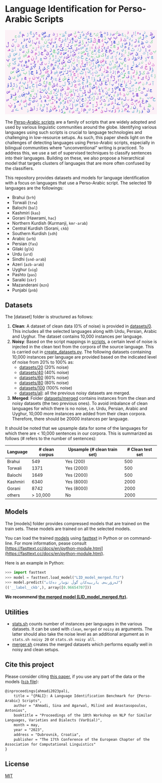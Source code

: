 # Language Identification for Perso-Arabic Scripts

![Perso-Arabic scripts word cloud](PersoArabicGraphemes.png)

The [Perso-Arabic scripts](https://en.wikipedia.org/wiki/Persian_alphabet) are a family of scripts that are widely adopted and used by various linguistic communities around the globe. Identifying various languages using such scripts is crucial to language technologies and challenging in low-resource setups. As such, this paper sheds light on the challenges of detecting languages using Perso-Arabic scripts, especially in bilingual communities where “unconventional” writing is practiced. To address this, we use a set of supervised techniques to classify sentences into their languages. Building on these, we also propose a hierarchical model that targets clusters of languages that are more often confused by the classifiers. 

This repository provides datasets and models for language identification with a focus on languages that use a Perso-Arabic script. The selected 19 languages are the followings:

* Brahui (`brh`)
* Torwali (`trw`)
* Balochi (`bal`)
* Kashmiri (`kas`)
* Gorani (Hawrami, `hac`)
* Northern Kurdish (Kurmanji, `kmr-arab`)
* Central Kurdish (Sorani, `ckb`)
* Southern Kurdish (`sdh`)
* Arabic (`arb`)
* Persian (`fas`)
* Gilaki (`glk`)
* Urdu (`urd`)
* Sindhi (`snd-arab`)
* Azeri (`azb-arab`)
* Uyghur (`uig`)
* Pashto (`pas`)
* Saraiki (`skr`)
* Mazanderani (`mzn`)
* Punjabi (`pnb`)

## Datasets
The [dataset] folder is structured as follows:

1. **Clean**: A dataset of clean data (0% of noise) is provided in [datasets/0](datasets/0). This includes all the selected languages along with Urdu, Persian, Arabic and Uyghur. The dataset contains 10,000 instances per language.
1. **Noisy**: Based on the script mappings in [scripts](scripts), a certain level of noise is injected in the clean text from the corpora of the source language. This is carried out in [create_datasets.py](create_datasets.py). The following datasets containing 10,000 instances per language are provided based on the indicated level of noise from 20% to 100% as:
	* [datasets/20](datasets/20) (20% noise)
	* [datasets/40](datasets/40) (40% noise)
	* [datasets/60](datasets/60) (60% noise)
	* [datasets/80](datasets/80) (80% noise)
	* [datasets/100](datasets/100) (100% noise)
	* [datasets/all](datasets/all): all the previous noisy datasets are merged.
1. **Merged**: Folder [datasets/merged](datasets/merged) contains instances from the clean and noisy datasets (the two previous ones). To avoid imbalance of clean languages for which there is no noise, i.e. Urdu, Persian, Arabic and Uyghur, 10,000 more instances are added from their clean corpora. Therefore, there should be 20000 instances per language.

It should be noted that we upsample data for some of the languages for which there are < 10,000 sentences in our corpora. This is summarized as follows (# refers to the number of sentences):

| Language | # clean corpus | Upsample (# clean train set) | # Clean test set |
|----------|----------------|------------------------------|------------------|
| Brahui   | 549            | Yes (200)                    | 500              |
| Torwali  | 1371           | Yes (2000)                   | 500              |
| Balochi  | 1649           | Yes (2000)                   | 500              |
| Kashmiri | 6340           | Yes (8000)                   | 2000             |
| Gorani   | 8742           | Yes (8000)                   | 2000             |
| others   | > 10,000       | No                           | 2000             |

## Models
The [models] folder provides compressed models that are trained on the train sets. These models are trained on all the selected models.

You can load the trained [models](models) using [fasttext](https://fasttext.cc) in Python or on command-line. For more information, pease consult [https://fasttext.cc/docs/en/python-module.html](https://fasttext.cc/docs/en/python-module.html).

Here is an example in Python:

```python
>>> import fasttext
>>> model = fasttext.load_model("LID_model_merged.ftz")
>>> model.predict("لەزۆربەی یارییەکان گوڵ تۆمار دەکات")
(('__label__ckb',), array([0.96654707]))

```

**We recommend [the merged model  (LID_model_merged.ftz)](models/LID_model_merged.ftz).**

## Utilities
* [stats.sh](stats.sh) counts number of instances per languages in the various datasets. It can be used with `clean`, `merged` or `noisy` as arguments. The latter should also take the noise level as an additional argument as in `stats.sh noisy 20` or `stats.sh noisy all`.
* [merger.sh](merger.sh) creates the merged datasets which performs equally well in noisy and clean setups.

## Cite this project
Please consider citing [this paper](https://sinaahmadi.github.io/docs/articles/ahmadi2023pali), if you use any part of the data or the models ([`bib` file](https://sinaahmadi.github.io/bibliography/ahmadi2023pali.txt)):

```
@inproceedings{ahmadi2023pali,
    title = "{PALI}: A Language Identification Benchmark for {Perso-Arabic} Scripts",
    author = "Ahmadi, Sina and Agarwal, Milind and Anastasopoulos, Antonios",
    booktitle = "Proceedings of the 10th Workshop on NLP for Similar Languages, Varieties and Dialects (VarDial)",
    month = may,
    year = "2023",
    address = "Dubrovnik, Croatia",
    publisher = "The 17th Conference of the European Chapter of the Association for Computational Linguistics"
}
```

## License 
[MIT](LICENSE)

